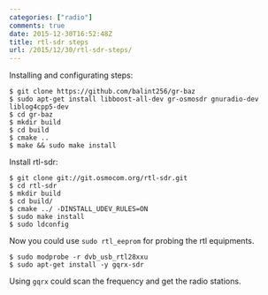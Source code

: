 ```yaml
---
categories: ["radio"]
comments: true
date: 2015-12-30T16:52:48Z
title: rtl-sdr steps
url: /2015/12/30/rtl-sdr-steps/
---
```


Installing and configurating steps:    

```
$ git clone https://github.com/balint256/gr-baz
$ sudo apt-get install libboost-all-dev gr-osmosdr gnuradio-dev liblog4cpp5-dev 
$ cd gr-baz
$ mkdir build
$ cd build
$ cmake ..
$ make && sudo make install
```

Install rtl-sdr:    

```
$ git clone git://git.osmocom.org/rtl-sdr.git 
$ cd rtl-sdr 
$ mkdir build
$ cd build/
$ cmake ../ -DINSTALL_UDEV_RULES=ON
$ sudo make install
$ sudo ldconfig 
```
Now you could use `sudo rtl_eeprom` for probing the rtl equipments.  


```
$ sudo modprobe -r dvb_usb_rtl28xxu
$ sudo apt-get install -y gqrx-sdr
```

Using `gqrx` could scan the frequency and get the radio stations.   

